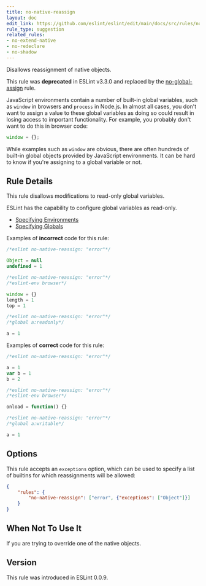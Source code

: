 ```yaml
---
title: no-native-reassign
layout: doc
edit_link: https://github.com/eslint/eslint/edit/main/docs/src/rules/no-native-reassign.md
rule_type: suggestion
related_rules:
- no-extend-native
- no-redeclare
- no-shadow
---
```


Disallows reassignment of native objects.

This rule was **deprecated** in ESLint v3.3.0 and replaced by the [no-global-assign](no-global-assign) rule.

JavaScript environments contain a number of built-in global variables, such as `window` in browsers and `process` in Node.js. In almost all cases, you don't want to assign a value to these global variables as doing so could result in losing access to important functionality. For example, you probably don't want to do this in browser code:

```js
window = {};
```

While examples such as `window` are obvious, there are often hundreds of built-in global objects provided by JavaScript environments. It can be hard to know if you're assigning to a global variable or not.

## Rule Details

This rule disallows modifications to read-only global variables.

ESLint has the capability to configure global variables as read-only.

* [Specifying Environments](../user-guide/configuring#specifying-environments)
* [Specifying Globals](../user-guide/configuring#specifying-globals)

Examples of **incorrect** code for this rule:

```js
/*eslint no-native-reassign: "error"*/

Object = null
undefined = 1
```

```js
/*eslint no-native-reassign: "error"*/
/*eslint-env browser*/

window = {}
length = 1
top = 1
```

```js
/*eslint no-native-reassign: "error"*/
/*global a:readonly*/

a = 1
```

Examples of **correct** code for this rule:

```js
/*eslint no-native-reassign: "error"*/

a = 1
var b = 1
b = 2
```

```js
/*eslint no-native-reassign: "error"*/
/*eslint-env browser*/

onload = function() {}
```

```js
/*eslint no-native-reassign: "error"*/
/*global a:writable*/

a = 1
```

## Options

This rule accepts an `exceptions` option, which can be used to specify a list of builtins for which reassignments will be allowed:

```json
{
    "rules": {
        "no-native-reassign": ["error", {"exceptions": ["Object"]}]
    }
}
```

## When Not To Use It

If you are trying to override one of the native objects.

## Version

This rule was introduced in ESLint 0.0.9.
